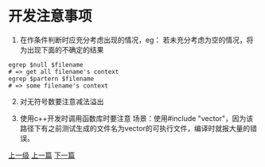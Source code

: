 # 开发注意事项
1. 在作条件判断时应充分考虑出现的情况，eg：
若未充分考虑为空的情况，将为出现下面的不确定的结果
```shell
egrep $null $filename  
# => get all filename's context
egrep $partern $filename
# => some filename's context
```

2. 对无符号数要注意减法溢出

3. 使用c++开发时调用函数库时要注意
场景：使用#include "vector"，因为该路径下有之前测试生成的文件名为vector的可执行文件，编译时就报大量的错误。


[上一级](base.md)
[上一篇](design_patterns.md)
[下一篇](do_while_false.md)
